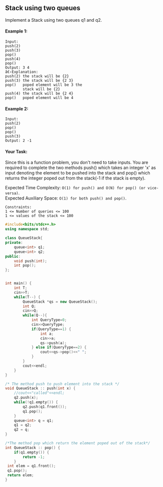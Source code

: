 ## Stack using two queues

Implement a Stack using two queues q1 and q2.

#### Example 1:

```
Input:
push(2)
push(3)
pop()
push(4)
pop()
Output: 3 4
â€‹Explanation:
push(2) the stack will be {2}
push(3) the stack will be {2 3}
pop()   poped element will be 3 the
        stack will be {2}
push(4) the stack will be {2 4}
pop()   poped element will be 4
```

#### Example 2:

```
Input:
push(2)
pop()
pop()
push(3)
Output: 2 -1
```

#### Your Task:

Since this is a function problem, you don't need to take inputs. You are required to complete the two methods push() which takes an integer 'x' as input denoting the element to be pushed into the stack and pop() which returns the integer poped out from the stack(-1 if the stack is empty).

Expected Time Complexity: `O(1) for push() and O(N) for pop() (or vice-versa)`.  
Expected Auxiliary Space: `O(1) for both push() and pop()`.

```
Constraints:
1 <= Number of queries <= 100
1 <= values of the stack <= 100
```

```c++
#include<bits/stdc++.h>
using namespace std;

class QueueStack{
private:
    queue<int> q1;
    queue<int> q2;
public:
    void push(int);
    int pop();
};


int main() {
    int T;
    cin>>T;
    while(T--) {
        QueueStack *qs = new QueueStack();
        int Q;
        cin>>Q;
        while(Q--){
            int QueryType=0;
            cin>>QueryType;
            if(QueryType==1) {
                int a;
                cin>>a;
                qs->push(a);
            } else if(QueryType==2) {
                cout<<qs->pop()<<" ";
            }
        }
        cout<<endl;
    }
}

/* The method push to push element into the stack */
void QueueStack :: push(int x) {
    //cout<<"called"<<endl;
    q2.push(x);
    while(!q1.empty()) {
        q2.push(q1.front());
        q1.pop();
    }
    queue<int> q = q1;
    q1 = q2;
    q2 = q;
}

/*The method pop which return the element poped out of the stack*/
int QueueStack :: pop() {
    if(q1.empty()) {
        return -1;
    }
 int elem = q1.front();
 q1.pop();
 return elem;
}

```
